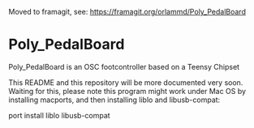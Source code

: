 Moved to framagit, see: https://framagit.org/orlammd/Poly_PedalBoard

Poly_PedalBoard
===============

Poly_PedalBoard is an OSC footcontroller based on a Teensy Chipset

This README and this repository will be more documented very soon. Waiting for this, please note this program might work under Mac OS by installing macports, and then installing liblo and libusb-compat:

port install liblo libusb-compat
